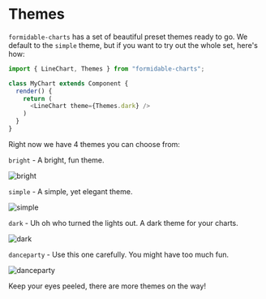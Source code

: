 # Themes

`formidable-charts` has a set of beautiful preset themes ready to go. We default to the `simple` theme, but if you want to try out the whole set, here's how:

```js
import { LineChart, Themes } from "formidable-charts";

class MyChart extends Component {
  render() {
    return (
      <LineChart theme={Themes.dark} />
    )
  }
}
```

Right now we have 4 themes you can choose from:

`bright` - A bright, fun theme.

![bright](http://i.imgur.com/UqNQyls.png)

`simple` - A simple, yet elegant theme.

![simple](http://i.imgur.com/LcoDg8J.png)

`dark` - Uh oh who turned the lights out. A dark theme for your charts.

![dark](http://i.imgur.com/5I11B9q.png)

`danceparty` - Use this one carefully. You might have too much fun.

![danceparty](http://i.imgur.com/8nwFBGu.png)

Keep your eyes peeled, there are more themes on the way!
